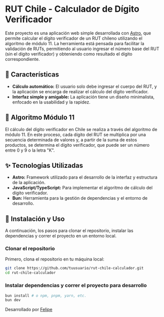 # RUT Chile - Calculador de Dígito Verificador

Este proyecto es una aplicación web simple desarrollada con [Astro](https://astro.build/), que permite calcular el dígito verificador de un RUT chileno utilizando el algoritmo de módulo 11. La herramienta está pensada para facilitar la validación de RUTs, permitiendo al usuario ingresar el número base del RUT (sin el dígito verificador) y obteniendo como resultado el dígito correspondiente.

## 🚀 Características

- **Cálculo automático:** El usuario solo debe ingresar el cuerpo del RUT, y la aplicación se encarga de realizar el cálculo del dígito verificador.
- **Interfaz simple y amigable:** La aplicación tiene un diseño minimalista, enfocado en la usabilidad y la rapidez.

## 🧩 Algoritmo Módulo 11

El cálculo del dígito verificador en Chile se realiza a través del algoritmo de módulo 11. En este proceso, cada dígito del RUT se multiplica por una secuencia determinada de valores y, a partir de la suma de estos productos, se determina el dígito verificador, que puede ser un número entre 0 y 9 o la letra "K".

## ✨ Tecnologías Utilizadas

- **Astro:** Framework utilizado para el desarrollo de la interfaz y estructura de la aplicación.
- **JavaScript/TypeScript:** Para implementar el algoritmo de cálculo del dígito verificador.
- **Bun:** Herramienta para la gestión de dependencias y el entorno de desarrollo.

## 📂 Instalación y Uso

A continuación, los pasos para clonar el repositorio, instalar las dependencias y correr el proyecto en un entorno local.

### Clonar el repositorio

Primero, clona el repositorio en tu máquina local:

```bash
git clone https://github.com/tuusuario/rut-chile-calculador.git
cd rut-chile-calculador
```

### Instalar dependencias y correr el proyecto para desarrollo
```bash
bun install # o npm, pnpm, yarn, etc.
bun dev
```

Desarrollado por [Felipe](https://uncodigo.com/)